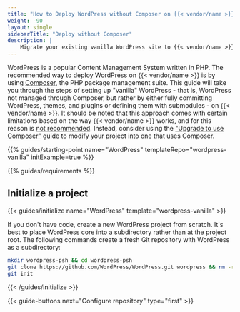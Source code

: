 ```yaml
---
title: "How to Deploy WordPress without Composer on {{< vendor/name >}}"
weight: -90
layout: single
sidebarTitle: "Deploy without Composer"
description: |
    Migrate your existing vanilla WordPress site to {{< vendor/name >}}. 
---
```


WordPress is a popular Content Management System written in PHP. The recommended way to deploy WordPress on {{< vendor/name >}} is by using [Composer](/guides/wordpress/deploy/_index.md), the PHP package management suite. This guide will take you through the steps of setting up "vanilla" WordPress - that is, WordPress not managed through Composer, but rather by either fully committing WordPress, themes, and plugins or defining them with submodules - on {{< vendor/name >}}. It should be noted that this approach comes with certain limitations based on the way {{< vendor/name >}} works, and for this reason is [not recommended](/guides/wordpress/composer/_index.md). Instead, consider using the ["Upgrade to use Composer"](/guides/wordpress/composer/migrate.md) guide to modify your project into one that uses Composer. 

{{% guides/starting-point name="WordPress" templateRepo="wordpress-vanilla" initExample=true %}}

{{% guides/requirements %}}

## Initialize a project

{{< guides/initialize name="WordPress" template="wordpress-vanilla" >}}

If you don't have code, create a new WordPress project from scratch.
It's best to place WordPress core into a subdirectory rather than at the project root.
The following commands create a fresh Git repository with WordPress as a subdirectory:

```bash
mkdir wordpress-psh && cd wordpress-psh
git clone https://github.com/WordPress/WordPress.git wordpress && rm -rf wordpress/.git
git init
```

{{< /guides/initialize >}}

{{< guide-buttons next="Configure repository" type="first" >}}
